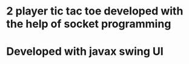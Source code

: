 # 2 player tic tac toe developed with the help of socket programming
# Developed with javax swing UI
